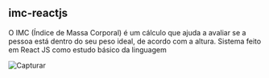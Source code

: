 ## imc-reactjs
O IMC (Índice de Massa Corporal) é um cálculo que ajuda a avaliar se a pessoa está dentro do seu peso ideal, de acordo com a altura. Sistema feito em React JS como estudo básico da linguagem

![Capturar](https://user-images.githubusercontent.com/46538390/175792859-455e2929-3293-44e5-9cda-67b163574462.PNG)
